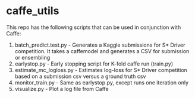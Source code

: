 # caffe_utils

This repo has the following scripts that can be used in conjunction with Caffe:

1. batch_predict.test.py - Generates a Kaggle submissions for S* Driver competition.  It takes a caffemodel and generates a CSV for submission or ensembling
2. earlystop.py - Early stopping script for K-fold caffe run (train.py)
3. estimate_mc_logloss.py - Estimates log-loss for S* Driver competition based on a submission csv versus a ground truth csv
4. monitor_train.py - Same as earlystop.py, except runs one iteration only
5. visualize.py - Plot a log file from Caffe

